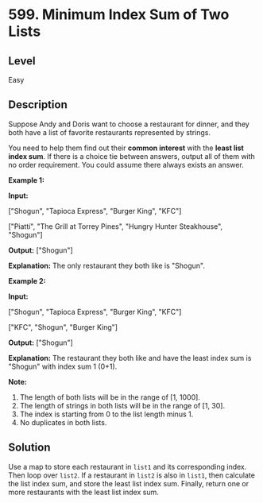 # 599. Minimum Index Sum of Two Lists
## Level
Easy

## Description
Suppose Andy and Doris want to choose a restaurant for dinner, and they both have a list of favorite restaurants represented by strings.

You need to help them find out their **common interest** with the **least list index sum**. If there is a choice tie between answers, output all of them with no order requirement. You could assume there always exists an answer.

**Example 1:**

**Input:**

["Shogun", "Tapioca Express", "Burger King", "KFC"]

["Piatti", "The Grill at Torrey Pines", "Hungry Hunter Steakhouse", "Shogun"]

**Output:** ["Shogun"]

**Explanation:** The only restaurant they both like is "Shogun".

**Example 2:**

**Input:**

["Shogun", "Tapioca Express", "Burger King", "KFC"]

["KFC", "Shogun", "Burger King"]

**Output:** ["Shogun"]

**Explanation:** The restaurant they both like and have the least index sum is "Shogun" with index sum 1 (0+1).

**Note:**
1. The length of both lists will be in the range of [1, 1000].
2. The length of strings in both lists will be in the range of [1, 30].
3. The index is starting from 0 to the list length minus 1.
4. No duplicates in both lists.

## Solution
Use a map to store each restaurant in `list1` and its corresponding index. Then loop over `list2`. If a restaurant in `list2` is also in `list1`, then calculate the list index sum, and store the least list index sum. Finally, return one or more restaurants with the least list index sum.
